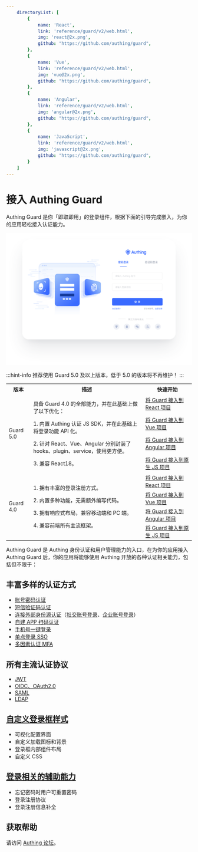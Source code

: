 ```yaml
---
    directoryList: [
        {
            name: 'React',
            link: 'reference/guard/v2/web.html',
            img: 'react@2x.png',
            github: "https://github.com/authing/guard",
        },
        {
            name: 'Vue',
            link: 'reference/guard/v2/web.html',
            img: 'vue@2x.png',
            github: "https://github.com/authing/guard",
        },
        {
            name: 'Angular',
            link: 'reference/guard/v2/web.html',
            img: 'angular@2x.png',
            github: "https://github.com/authing/guard",
        },
        {
            name: 'JavaScript',
            link: 'reference/guard/v2/web.html',
            img: 'javascript@2x.png',
            github: "https://github.com/authing/guard",
        }
    ]
---
```

# 接入 Authing Guard

<LastUpdated/>

Authing Guard 是你「即取即用」的登录组件，根据下面的引导完成嵌入，为你的应用轻松接入认证能力。

![Guard-index](./images/guard_index.png)

:::hint-info
推荐使用 Guard 5.0 及以上版本，低于 5.0 的版本将不再维护！
:::

<table>
	<tr>
	    <th>版本</th>
        <th>描述</th>
	    <th>快速开始</th>  
	</tr>
    <tr>
        <td rowspan="4">Guard 5.0</td>
        <td rowspan="4">
            <p>具备 Guard 4.0 的全部能力，并在此基础上做了以下优化：</p>
            <p>1. 内置 Authing 认证 JS SDK，并在此基础上将登录功能 API 化。</p>
            <p>2. 针对 React、Vue、Angular 分别封装了 hooks、plugin、service，使用更方便。</p>
            <p>3. 兼容 React18。</p>
        </td>
        <td>
            <a href="https://docs.authing.cn/v2/reference/guard/v2/web.html" _target="blank">
                将 Guard 接入到 React 项目
            </a>
        </td>
	</tr>
	<tr>
        <td>
            <a href="https://docs.authing.cn/v2/reference/guard/v2/web.html" _target="blank">
                将 Guard 接入到 Vue 项目
            </a>
        </td>
	</tr>
	<tr>
        <td>
            <a href="https://docs.authing.cn/v2/reference/guard/v2/web.html" _target="blank">
                将 Guard 接入到 Angular 项目
            </a>
        </td>
	</tr>
    <tr>
        <td>
            <a href="https://docs.authing.cn/v2/reference/guard/v2/web.html" _target="blank">
            将 Guard 接入到原生 JS 项目
            </a>
        </td>
    </tr>
	<tr>
        <td rowspan="4">Guard 4.0</td>
        <td rowspan="4">
            <p>1. 拥有丰富的登录注册方式。</p>
            <p>2. 内置多种功能，无需额外编写代码。</p>
            <p>3. 拥有响应式布局，兼容移动端和 PC 端。</p>
            <p>4. 兼容前端所有主流框架。</p>
        </td>
        <td>
            <a href="https://docs.authing.cn/v2/reference/guard/v2/react.html" _target="blank">
                将 Guard 接入到 React 项目
            </a>
        </td>
	</tr>
	<tr>
        <td>
            <a href="https://docs.authing.cn/v2/reference/guard/v2/vue.html" _target="blank">
                将 Guard 接入到 Vue 项目
            </a>
        </td>
	</tr>
	<tr>
        <td>
            <a href="https://docs.authing.cn/v2/reference/guard/v2/angular.html" _target="blank">
                将 Guard 接入到 Angular 项目
            </a>
        </td>
	</tr>
    <tr>
        <td>
            <a href="https://docs.authing.cn/v2/reference/guard/v2/native-javascript.html" _target="blank">
            将 Guard 接入到原生 JS 项目
            </a>
        </td>
    </tr>
</table>

Authing Guard 是 Authing 身份认证和用户管理能力的入口，在为你的应用接入 Authing Guard 后，你的应用将能够使用 Authing 开放的各种认证相关能力，包括但不限于：

## 丰富多样的认证方式

- [账号密码认证](/guides/authentication/basic/password/)
- [短信验证码认证](/guides/authentication/basic/sms/)
- [连接外部身份源认证](/guides/connections/)（[社交账号登录](/guides/authentication/social/)、[企业账号登录](/guides/connections/enterprise.html)）
- [自建 APP 扫码认证](/guides/authentication/qrcode/use-self-build-app/)
- [手机号一键登录](/guides/oneauth/)
- [单点登录 SSO](/reference/sdk-for-sso-spa.html)
- [多因素认证 MFA](/guides/security/mfa/README.md)

## 所有主流认证协议

- [JWT](/concepts/jwt-token.html)
- [OIDC、OAuth2.0](/concepts/oidc/oidc-overview.html)
- [SAML](/concepts/saml/saml-overview.html)
- [LDAP](/guides/org/ldap-user-directory/)

## [**自定义登录框样式**](/guides/authentication/branding/#样式配置)

- 可视化配置界面
- 自定义加载图标和背景
- 登录框内部组件布局
- 自定义 CSS

## [**登录相关的辅助能力**](/guides/authentication/branding/#功能配置)

- 忘记密码时用户可重置密码
- 登录注册协议
- 登录注册信息补全

## 获取帮助

请访问 [Authing 论坛](https://forum.authing.cn/)。
